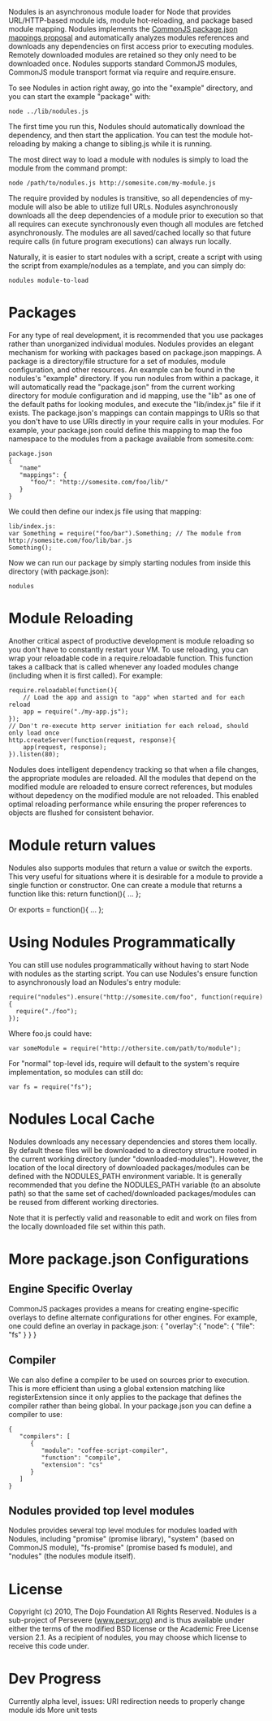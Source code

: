 Nodules is an asynchronous module loader for Node that provides URL/HTTP-based module
ids, module hot-reloading, and package based module mapping. Nodules 
implements the [CommonJS package.json mappings proposal](http://wiki.commonjs.org/wiki/Packages/Mappings) 
and automatically
analyzes modules references and downloads any dependencies on first access prior to
executing modules. Remotely downloaded modules are retained so they only need 
to be downloaded once. Nodules supports standard CommonJS modules, 
CommonJS module transport format via require and require.ensure.

To see Nodules in action right away, go into the "example" directory, and you can start
the example "package" with:

    node ../lib/nodules.js
    
The first time you run this, Nodules should automatically download the dependency, and
then start the application. You can test the module hot-reloading by making a change to 
sibling.js while it is running.

The most direct way to load a module with nodules is simply to load the module
from the command prompt:

    node /path/to/nodules.js http://somesite.com/my-module.js

The require provided by nodules is transitive, so all dependencies of my-module will also
be able to utilize full URLs. Nodules asynchronously downloads all the deep 
dependencies of a module prior to execution so that all requires can execute 
synchronously even though all modules are fetched asynchronously. The modules are 
all saved/cached locally so that future require calls (in future program executions)
can always run locally.

Naturally, it is easier to start nodules with a script, create a script with 
using the script from example/nodules as a template, and you can simply do: 
    
    nodules module-to-load 

Packages
========

For any type of real development, it is recommended that you use packages rather
than unorganized individual modules. Nodules provides an elegant mechanism for 
working with packages based on package.json mappings. A package is a directory/file
structure for a set of modules, module configuration, and other resources. An example
can be found in the nodules's "example" directory. If you run nodules from within
a package, it will automatically read the "package.json" from the current working directory
for module configuration and id mapping, use the "lib" as one of the default paths for looking modules,
and execute the "lib/index.js" file if it exists. The package.json's mappings can contain
mappings to URIs so that you don't have to use URIs directly in your require calls in
your modules. For example, your package.json could define this mapping to map the
foo namespace to the modules from a package available from somesite.com:

    package.json
    {
       "name"
       "mappings": {
          "foo/": "http://somesite.com/foo/lib/"
       }
    }

We could then define our index.js file using that mapping:

    lib/index.js:
    var Something = require("foo/bar").Something; // The module from http://somesite.com/foo/lib/bar.js
    Something();

Now we can run our package by simply starting nodules from inside this directory
(with package.json):

    nodules

Module Reloading
================

Another critical aspect of productive development is module reloading so you don't 
have to constantly restart your VM. To use reloading, you can wrap your reloadable code
in a require.reloadable function. This function takes a callback
that is called whenever any loaded modules change (including when it is first called). 
For example:

	require.reloadable(function(){
		// Load the app and assign to "app" when started and for each reload
		app = require("./my-app.js");
	});
	// Don't re-execute http server initiation for each reload, should only load once 
	http.createServer(function(request, response){
		app(request, response);
	}).listen(80);

Nodules does intelligent dependency tracking so that when a file changes, the appropriate
modules are reloaded. All the modules that depend on the modified module are reloaded to
ensure correct references, but modules without depedency on the modified module are not
reloaded. This enabled optimal reloading performance while ensuring the proper references 
to objects are flushed for consistent behavior.

Module return values
====================

Nodules also supports modules that return a value or switch the exports. This 
very useful for situations where it is desirable for a module to provide a single 
function or constructor. One can create a module that returns a function like this:
    return function(){
      ...
    };

Or 
    exports = function(){
      ...
    };
    

     
Using Nodules Programmatically
==============================

You can still use nodules programmatically without having to start Node with 
nodules as the starting script. You can use Nodules's ensure function to 
asynchronously load an Nodules's entry module:

    require("nodules").ensure("http://somesite.com/foo", function(require){
      require("./foo");
    });


Where foo.js could have:

    var someModule = require("http://othersite.com/path/to/module");

For "normal" top-level ids, require will default to the system's require implementation, 
so modules can still do:

    var fs = require("fs");

Nodules Local Cache
===================

Nodules downloads any necessary dependencies and stores them locally. By 
default these files will be downloaded to a directory structure rooted in the current
working directory (under "downloaded-modules"). However, the location of the local directory of downloaded packages/modules 
can be defined with the NODULES_PATH environment variable. It is generally
recommended that you define the NODULES_PATH variable (to an absolute path)
so that the same set of cached/downloaded packages/modules can be reused from 
different working directories.

Note that it is perfectly valid and reasonable to edit and work on files from the locally
downloaded file set within this path.

More package.json Configurations
================================
Engine Specific Overlay
-----------------------

CommonJS packages provides a means for creating engine-specific overlays to define
alternate configurations for other engines. For example, one could define an overlay in
package.json:
    {
       "overlay":{
         "node": {
            "file": "fs"
         }
       }
     }

Compiler
--------

We can also define a compiler to be used on sources prior to execution. This is 
more efficient than using a global extension matching like registerExtension since
it only applies to the package that defines the compiler rather than being global. In
your package.json you can define a compiler to use:

    {
       "compilers": [
          {
             "module": "coffee-script-compiler",
             "function": "compile",
             "extension": "cs"
          }
       ]
    }

Nodules provided top level modules
----------------------------------

Nodules provides several top level modules for modules loaded with Nodules, including "promise" (promise library), 
"system" (based on CommonJS module), "fs-promise" (promise based fs module), and 
"nodules" (the nodules module itself).


License
=======

Copyright (c) 2010, The Dojo Foundation All Rights Reserved.
Nodules is a sub-project of Persevere (www.persvr.org) and is thus available 
under either the terms of the modified BSD license or the Academic Free License 
version 2.1.  As a recipient of nodules, you may choose which license to receive 
this code under.

Dev Progress
============

Currently alpha level, issues:
URI redirection needs to properly change module ids
More unit tests